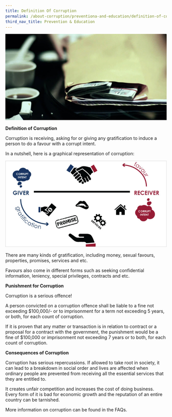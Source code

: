 ```yaml
---
title: Definition Of Corruption
permalink: /about-corruption/preventiona-and-education/definition-of-corruption/
third_nav_title: Prevention & Education
---
```


<img src="/images/abt-corruption_def-of-corruption.jpg" alt="definition of corruption">

**Definition of Corruption**

Corruption is receiving, asking for or giving any gratification to induce a person to do a favour with a corrupt intent.

In a nutshell, here is a graphical representation of corruption:

<img src="/images/abt-corruption_corruption-infographic.jpg" alt="corruption infographic">

There are many kinds of gratification, including money, sexual favours, properties, promises, services and etc.

Favours also come in different forms such as seeking confidential information, leniency, special privileges, contracts and etc.

**Punishment for Corruption**

Corruption is a serious offence!

A person convicted on a corruption offence shall be liable to a fine not exceeding $100,000/- or to imprisonment for a term not exceeding 5 years, or both, for each count of corruption.

If it is proven that any matter or transaction is in relation to contract or a proposal for a contract with the government, the punishment would be a fine of $100,000 or imprisonment not exceeding 7 years or to both, for each count of corruption.

**Consequences of Corruption**

Corruption has serious repercussions. If allowed to take root in society, it can lead to a breakdown in social order and lives are affected when ordinary people are prevented from receiving all the essential services that they are entitled to.

It creates unfair competition and increases the cost of doing business. Every form of it is bad for economic growth and the reputation of an entire country can be tarnished. 

More information on corruption can be found in the FAQs.

